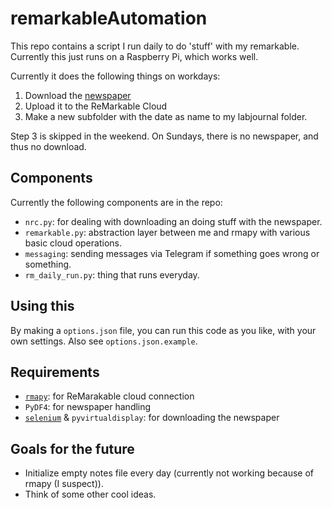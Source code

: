 # remarkableAutomation
This repo contains a script I run daily to do 'stuff' with my remarkable. Currently this just runs on a Raspberry Pi, which works well.

Currently it does the following things on workdays:
  1. Download the [newspaper](https://www.nrc.nl/)
  2. Upload it to the ReMarkable Cloud
  3. Make a new subfolder with the date as name to my labjournal folder.

Step 3 is skipped in the weekend. On Sundays, there is no newspaper, and thus no download.

## Components
Currently the following components are in the repo:
  * `nrc.py`: for dealing with downloading an doing stuff with the newspaper.
  * `remarkable.py`: abstraction layer between me and rmapy with various basic cloud operations.
  * `messaging`: sending messages via Telegram if something goes wrong or something.
  * `rm_daily_run.py`: thing that runs everyday.

## Using this
By making a `options.json` file, you can run this code as you like, with your own settings. Also see `options.json.example`.

## Requirements
  * [`rmapy`](https://github.com/subutux/rmapy/): for ReMarakable cloud connection
  * `PyDF4`: for newspaper handling
  * [`selenium`](https://selenium-python.readthedocs.io/) & `pyvirtualdisplay`: for downloading the newspaper

## Goals for the future
  * Initialize empty notes file every day (currently not working because of rmapy (I suspect)).
  * Think of some other cool ideas.